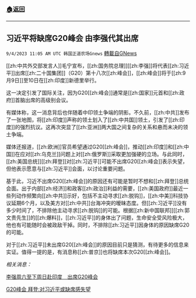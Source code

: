###  [:house:返回](README.md)
---


## 习近平将缺席G20峰会 由李强代其出席
`9/4/2023 11:05 AM UTC 韩国正道农场Gnews` [轉載自GNews](https://gnews.org/articles/1642775)

[[zh:中共外交部发言人]]毛宁宣布，[[zh:国务院总理]][[zh:李强]]将代表[[zh:习近平]]出席[[zh:二十国集团]]（G20）第十八次[[zh:峰会]]，[[zh:峰会]]将于[[zh:9月9日]]至10日在[[zh:印度]]新德里举行。

这一决定引发了国际关注，因为G20[[zh:峰会]]通常是[[zh:国家]]元首和[[zh:政府]]首脑出席的高级别会议。

有媒体称，这一消息背后也伴随着中印领土争端的阴影。不久前，[[zh:中共]]发布了一张地图，将[[zh:印度]]声称的领土划入了[[zh:中共国]]领土，引发了[[zh:印度]]的强烈抗议。这再次突显了[[zh:亚洲]]两大国之间复杂的关系和悬而未决的领土争端。

媒体还报道，[[zh:欧洲]]官员希望通过G20[[zh:峰会]]，推动[[zh:印度]]和[[zh:中国]]在应对[[zh:乌克兰]]问题上对[[zh:俄罗斯]]采取更加强硬的立场。与此同时，[[zh:美国总统]][[zh:拜登]]对[[zh:习近平]]可能不出席G20[[zh:峰会]]表示失望，但他表示愿意与[[zh:习近平]]会面，以讨论重要问题。

基于此，习近不出席G20[[zh:峰会]]的原因还有可能是暂时不想和[[zh:拜登]]总统会面。出于内部[[zh:经济]]和政客[[zh:政治]]利益的需要，[[zh:美国政府]]最近一些列动作频繁向[[zh:中共]]示好，包括不主动寻求[[zh:脱钩]]，[[zh:中美]]科技协议延期6个月，以及美方对[[zh:中共]]台海冲突的暧昧态度。但[[zh:习近平]]没有多少时间了，不排除他主动寻求[[zh:脱钩]]的可能。根据[[zh:新中国联邦]][[zh:郭文贵先生]]的[[zh:爆料]]，[[zh:习近平]]的身体出了问题，生命安全受风险极大，他也有可能随时会被政敌干掉。同时，不排除[[zh:习近平]]因身体的原因缺席G20的可能。

对于[[zh:习近平]]未出席G20[[zh:峰会]]的原因目前只是猜测，有待更多的信息来实证。值得一提的是，有消息称[[zh:普京]]也将缺席本次G20[[zh:峰会]]。


*相关消息：*

[李强周六至下周日赴印度　出席G20峰会](https://gnews.org/m/1642210)

[G20峰会 拜登:对习近平或缺席感失望](https://gnews.org/m/1641561)
